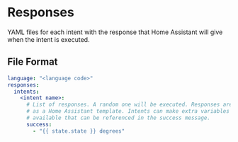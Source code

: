 # Responses

YAML files for each intent with the response that Home Assistant will give when the intent is executed.

## File Format

```yaml
language: "<language code>"
responses:
  intents:
    <intent name>:
      # List of responses. A random one will be executed. Responses are rendered
      # as a Home Assistant template. Intents can make extra variables
      # available that can be referenced in the success message.
      success:
        - "{{ state.state }} degrees"
```
